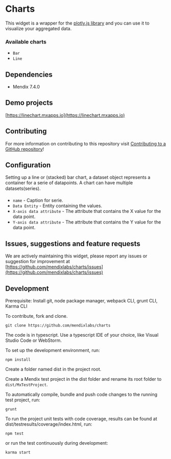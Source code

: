 # Charts

This widget is a wrapper for the [plotly.js library](https://plot.ly/javascript/) and you can use it to visualize your aggregated data.

### Available charts
* `Bar`
* `Line`

## Dependencies
* Mendix 7.4.0

## Demo projects
[https://linechart.mxapps.io](https://linechart.mxapps.io)

## Contributing

For more information on contributing to this repository visit [Contributing to a GitHub repository](https://world.mendix.com/display/howto50/Contributing+to+a+GitHub+repository)!

## Configuration

Setting up a line or (stacked) bar chart, a dataset object represents a container for a serie of datapoints. A chart can have multiple datasets(series).

* `name` - Caption for serie.
* `Data Entity` - Entity containing the values.
* `X-axis data attribute` - The attribute that contains the X value for the data point.
* `Y-axis data attribute` - The attribute that contains the Y value for the data point.
## Issues, suggestions and feature requests
We are actively maintaining this widget, please report any issues or suggestion for improvement at [https://github.com/mendixlabs/charts/issues](https://github.com/mendixlabs/charts/issues)

## Development
Prerequisite: Install git, node package manager, webpack CLI, grunt CLI, Karma CLI

To contribute, fork and clone.

    git clone https://github.com/mendixlabs/charts

The code is in typescript. Use a typescript IDE of your choice, like Visual Studio Code or WebStorm.

To set up the development environment, run:

    npm install

Create a folder named dist in the project root.

Create a Mendix test project in the dist folder and rename its root folder to `dist/MxTestProject`.

To automatically compile, bundle and push code changes to the running test project, run:

    grunt

To run the project unit tests with code coverage, results can be found at dist/testresults/coverage/index.html, run:

    npm test

or run the test continuously during development:

    karma start

